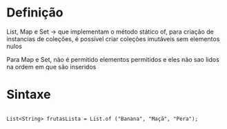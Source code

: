 # Definição

List, Map e Set -> que implementam o método stático of, para criação de instancias de coleções, é possível criar coleções imutáveis sem elementos nulos

Para Map e Set, não é permitido elementos permitidos e eles não sao lidos na ordem em que são inseridos

# Sintaxe

```

List<String> frutasLista = List.of ("Banana", "Maçã", "Pera");

```